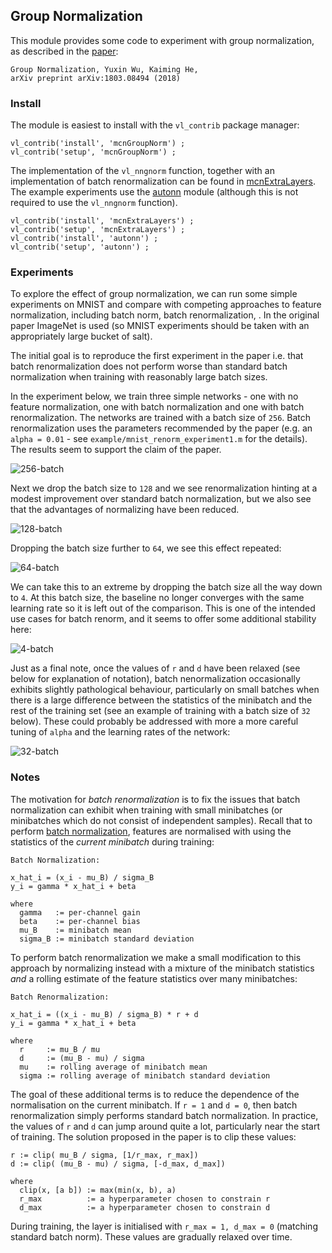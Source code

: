 ## Group Normalization

This module provides some code to experiment with group normalization, as described in the [paper](https://arxiv.org/abs/1803.08494):

```
Group Normalization, Yuxin Wu, Kaiming He,
arXiv preprint arXiv:1803.08494 (2018)
```

### Install

The module is easiest to install with the `vl_contrib` package manager:

```
vl_contrib('install', 'mcnGroupNorm') ;
vl_contrib('setup', 'mcnGroupNorm') ;
```

The implementation of the `vl_nngnorm` function, together with an implementation of batch renormalization can be found in [mcnExtraLayers](https://github.com/albanie/mcnExtraLayers).  The example experiments use the [autonn](https://github.com/vlfeat/autonn) module (although this is not required to use the `vl_nngnorm` function).


```
vl_contrib('install', 'mcnExtraLayers') ;
vl_contrib('setup', 'mcnExtraLayers') ;
vl_contrib('install', 'autonn') ;
vl_contrib('setup', 'autonn') ;
```

### Experiments

To explore the effect of group normalization, we can run some simple experiments on MNIST and compare with competing approaches to feature normalization, including batch norm, batch renormalization, . In the original paper ImageNet is used (so MNIST experiments should be taken with an appropriately large bucket of salt).

The initial goal is to reproduce the first experiment in the paper i.e. that batch renormalization does not perform worse than standard batch normalization when training with reasonably large batch sizes.

In the experiment below, we train three simple networks - one with no feature normalization, one with batch normalization and one with batch renormalization.
The networks are trained with a batch size of `256`. Batch renormalization uses the parameters recommended by the paper (e.g. an `alpha = 0.01` - see `example/mnist_renorm_experiment1.m` for the details). The results seem to support the claim of the paper.

![256-batch](fig/exp1-bs-256.jpg)

Next we drop the batch size to `128` and we see renormalization hinting at a modest improvement over standard batch normalization, but we also see that the advantages of normalizing have been reduced.

![128-batch](fig/exp1-bs-128.jpg)

Dropping the batch size further to `64`, we see this effect repeated:

![64-batch](fig/exp1-bs-064.jpg)

We can take this to an extreme by dropping the batch size all the way down to `4`.  At this batch size, the baseline no longer converges with the same learning rate so it is left out of the comparison. This is one of the intended use cases for batch renorm, and it seems to offer some additional stability here:

![4-batch](fig/exp1-bs-004.jpg)

Just as a final note, once the values of `r` and `d` have been relaxed (see below for explanation of notation), batch nenormalization occasionally exhibits slightly pathological behaviour, particularly on small batches when there is a large difference between the statistics of the minibatch and the rest of the training set (see an example of training with a batch size of `32` below).  These could probably be addressed with more a more careful tuning of `alpha` and the learning rates of the network:

![32-batch](fig/exp1-bs-032.jpg)

### Notes

The motivation for *batch renormalization* is to fix the issues that batch normalization can exhibit when training with small minibatches (or minibatches which do not consist of independent samples). Recall that to perform [batch normalization](https://arxiv.org/abs/1502.03167), features are normalised with using the statistics of the *current minibatch* during training:

```
Batch Normalization:

x_hat_i = (x_i - mu_B) / sigma_B
y_i = gamma * x_hat_i + beta

where
  gamma   := per-channel gain
  beta    := per-channel bias
  mu_B    := minibatch mean
  sigma_B := minibatch standard deviation
```

To perform batch renormalization we make a small modification to this approach by normalizing instead with a mixture of the minibatch statistics *and* a rolling estimate of the feature statistics over many minibatches:


```
Batch Renormalization:

x_hat_i = ((x_i - mu_B) / sigma_B) * r + d
y_i = gamma * x_hat_i + beta

where
  r     := mu_B / mu
  d     := (mu_B - mu) / sigma
  mu    := rolling average of minibatch mean
  sigma := rolling average of minibatch standard deviation

```

The goal of these additional terms is to reduce the dependence of the normalisation on the current minibatch. If `r = 1` and `d = 0`, then batch renormalization simply performs standard batch normalization. In practice, the values of `r` and `d` can jump around quite a lot, particularly near the start of training.  The solution proposed in the paper is to clip these values:

```
r := clip( mu_B / sigma, [1/r_max, r_max])
d := clip( (mu_B - mu) / sigma, [-d_max, d_max])

where
  clip(x, [a b]) := max(min(x, b), a)
  r_max          := a hyperparameter chosen to constrain r
  d_max          := a hyperparameter chosen to constrain d
```

During training, the layer is initialised with `r_max = 1, d_max = 0` (matching standard batch norm). These values are gradually relaxed over time.
